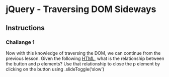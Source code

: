 # jQuery - Traversing DOM Sideways 

## Instructions

### **Challange 1**

Now with this knowledge of traversing the DOM, we can continue from the previous lesson. Given the following [HTML](https://raw.githubusercontent.com/Code-Institute-Solutions/jQuery-traversing-boilerplate/master/challenge_a/index.html), what is the relationship between the button and p elements? Use that relationship to close the p element by clicking on the button using .slideToggle(‘slow’)
